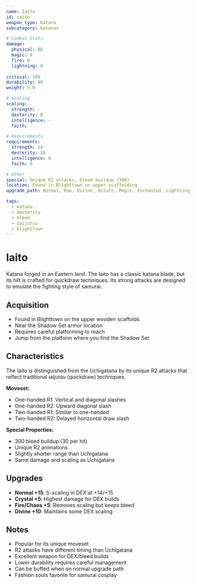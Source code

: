 ```yaml
---
name: Iaito
id: iaito
weapon_type: Katana
subcategory: katanas

# Combat Stats
damage:
  physical: 88
  magic: 0
  fire: 0
  lightning: 0
  
critical: 100
durability: 80
weight: 5.0

# Scaling
scaling:
  strength: -
  dexterity: B
  intelligence: -
  faith: -

# Requirements
requirements:
  strength: 14
  dexterity: 20
  intelligence: 0
  faith: 0

# Other
special: Unique R2 attacks, bleed buildup (300)
location: Found in Blighttown on upper scaffolding
upgrade_path: Normal, Raw, Divine, Occult, Magic, Enchanted, Lightning, Crystal, Fire, Chaos

tags:
  - katana
  - dexterity
  - bleed
  - iaijutsu
  - blighttown
---
```


# Iaito

Katana forged in an Eastern land. The Iaito has a classic katana blade, but its hilt is crafted for quickdraw techniques. Its strong attacks are designed to emulate the fighting style of samurai.

## Acquisition
- Found in Blighttown on the upper wooden scaffolds
- Near the Shadow Set armor location
- Requires careful platforming to reach
- Jump from the platform where you find the Shadow Set

## Characteristics
The Iaito is distinguished from the Uchigatana by its unique R2 attacks that reflect traditional iaijutsu (quickdraw) techniques.

**Moveset:**
- One-handed R1: Vertical and diagonal slashes
- One-handed R2: Upward diagonal slash
- Two-handed R1: Similar to one-handed
- Two-handed R2: Delayed horizontal draw slash

**Special Properties:**
- 300 bleed buildup (30 per hit)
- Unique R2 animations
- Slightly shorter range than Uchigatana
- Same damage and scaling as Uchigatana

## Upgrades
- **Normal +15**: S-scaling in DEX at +14/+15
- **Crystal +5**: Highest damage for DEX builds
- **Fire/Chaos +5**: Removes scaling but keeps bleed
- **Divine +10**: Maintains some DEX scaling

## Notes
- Popular for its unique moveset
- R2 attacks have different timing than Uchigatana
- Excellent weapon for DEX/bleed builds
- Lower durability requires careful management
- Can be buffed when on normal upgrade path
- Fashion souls favorite for samurai cosplay